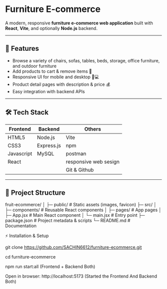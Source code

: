 # Furniture E-commerce

A modern, responsive **furniture e-commerce web application** built with **React**, **Vite**, and optionally **Node.js** backend.

---

## 🚀 Features

- Browse a variety of chairs, sofas, tables, beds, storage, office furniture, and outdoor furniture
- Add products to cart & remove items 🛒  
- Responsive UI for mobile and desktop 📱💻  
- Product detail pages with description & price 💰  
- Easy integration with backend APIs

---

## 🛠 Tech Stack

| Frontend        | Backend      | Others                |
|-----------------|--------------|-----------------------|
| HTML5           | Node.js      | Vite                  |
| CSS3            | Express.js   | npm                   |
| Javascript      | MySQL        | postman               |
| React           |              | responsive web sesign |
|                 |              | Git & Github          | 
---

## 📁 Project Structure

fruit-ecommerce/
│
├─ public/ # Static assets (images, favicon)
├─ src/
│ ├─ components/ # Reusable React components
│ ├─ pages/ # App pages
│ ├─ App.jsx # Main React component
│ └─ main.jsx # Entry point
├─ package.json # Project metadata & scripts
└─ README.md # Documentation

⚡ Installation & Setup

git clone https://github.com/SACHIN6612/furniture-ecommerce.git

cd furniture-ecommerce

npm run start:all                                               (Frontend + Backend Both)

Open in browser:
http://localhost:5173                                           (Started the Frontend And Backend Both)
